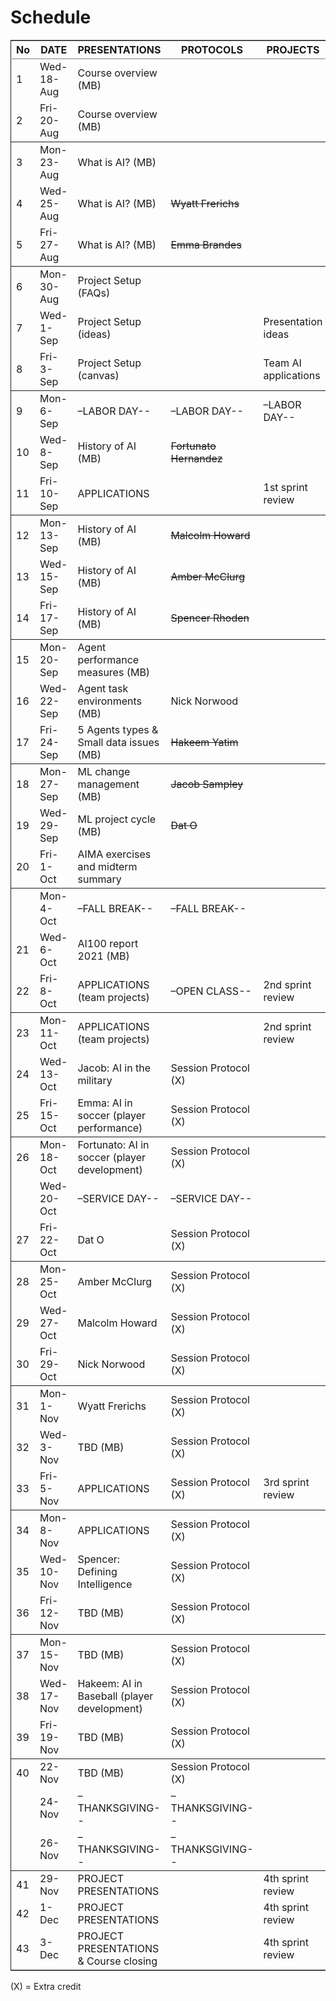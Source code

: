 

# Schedule

<table border="2" cellspacing="0" cellpadding="6" rules="groups" frame="hsides">


<colgroup>
<col  class="org-right" />

<col  class="org-left" />

<col  class="org-left" />

<col  class="org-left" />

<col  class="org-left" />
</colgroup>
<thead>
<tr>
<th scope="col" class="org-right">No</th>
<th scope="col" class="org-left">DATE</th>
<th scope="col" class="org-left">PRESENTATIONS</th>
<th scope="col" class="org-left">PROTOCOLS</th>
<th scope="col" class="org-left">PROJECTS</th>
</tr>
</thead>

<tbody>
<tr>
<td class="org-right">1</td>
<td class="org-left">Wed-18-Aug</td>
<td class="org-left">Course overview (MB)</td>
<td class="org-left">&#xa0;</td>
<td class="org-left">&#xa0;</td>
</tr>


<tr>
<td class="org-right">2</td>
<td class="org-left">Fri-20-Aug</td>
<td class="org-left">Course overview (MB)</td>
<td class="org-left">&#xa0;</td>
<td class="org-left">&#xa0;</td>
</tr>
</tbody>

<tbody>
<tr>
<td class="org-right">3</td>
<td class="org-left">Mon-23-Aug</td>
<td class="org-left">What is AI? (MB)</td>
<td class="org-left">&#xa0;</td>
<td class="org-left">&#xa0;</td>
</tr>


<tr>
<td class="org-right">4</td>
<td class="org-left">Wed-25-Aug</td>
<td class="org-left">What is AI? (MB)</td>
<td class="org-left"><del>Wyatt Frerichs</del></td>
<td class="org-left">&#xa0;</td>
</tr>


<tr>
<td class="org-right">5</td>
<td class="org-left">Fri-27-Aug</td>
<td class="org-left">What is AI? (MB)</td>
<td class="org-left"><del>Emma Brandes</del></td>
<td class="org-left">&#xa0;</td>
</tr>
</tbody>

<tbody>
<tr>
<td class="org-right">6</td>
<td class="org-left">Mon-30-Aug</td>
<td class="org-left">Project Setup (FAQs)</td>
<td class="org-left">&#xa0;</td>
<td class="org-left">&#xa0;</td>
</tr>


<tr>
<td class="org-right">7</td>
<td class="org-left">Wed-1-Sep</td>
<td class="org-left">Project Setup (ideas)</td>
<td class="org-left">&#xa0;</td>
<td class="org-left">Presentation ideas</td>
</tr>


<tr>
<td class="org-right">8</td>
<td class="org-left">Fri-3-Sep</td>
<td class="org-left">Project Setup (canvas)</td>
<td class="org-left">&#xa0;</td>
<td class="org-left">Team AI applications</td>
</tr>
</tbody>

<tbody>
<tr>
<td class="org-right">9</td>
<td class="org-left">Mon-6-Sep</td>
<td class="org-left">&#x2013;LABOR DAY--</td>
<td class="org-left">&#x2013;LABOR DAY--</td>
<td class="org-left">&#x2013;LABOR DAY--</td>
</tr>


<tr>
<td class="org-right">10</td>
<td class="org-left">Wed-8-Sep</td>
<td class="org-left">History of AI (MB)</td>
<td class="org-left"><del>Fortunato Hernandez</del></td>
<td class="org-left">&#xa0;</td>
</tr>


<tr>
<td class="org-right">11</td>
<td class="org-left">Fri-10-Sep</td>
<td class="org-left">APPLICATIONS</td>
<td class="org-left">&#xa0;</td>
<td class="org-left">1st sprint review</td>
</tr>
</tbody>

<tbody>
<tr>
<td class="org-right">12</td>
<td class="org-left">Mon-13-Sep</td>
<td class="org-left">History of AI (MB)</td>
<td class="org-left"><del>Malcolm Howard</del></td>
<td class="org-left">&#xa0;</td>
</tr>


<tr>
<td class="org-right">13</td>
<td class="org-left">Wed-15-Sep</td>
<td class="org-left">History of AI (MB)</td>
<td class="org-left"><del>Amber McClurg</del></td>
<td class="org-left">&#xa0;</td>
</tr>


<tr>
<td class="org-right">14</td>
<td class="org-left">Fri-17-Sep</td>
<td class="org-left">History of AI (MB)</td>
<td class="org-left"><del>Spencer Rhoden</del></td>
<td class="org-left">&#xa0;</td>
</tr>
</tbody>

<tbody>
<tr>
<td class="org-right">15</td>
<td class="org-left">Mon-20-Sep</td>
<td class="org-left">Agent performance measures (MB)</td>
<td class="org-left">&#xa0;</td>
<td class="org-left">&#xa0;</td>
</tr>


<tr>
<td class="org-right">16</td>
<td class="org-left">Wed-22-Sep</td>
<td class="org-left">Agent task environments (MB)</td>
<td class="org-left">Nick Norwood</td>
<td class="org-left">&#xa0;</td>
</tr>


<tr>
<td class="org-right">17</td>
<td class="org-left">Fri-24-Sep</td>
<td class="org-left">5 Agents types & Small data issues (MB)</td>
<td class="org-left"><del>Hakeem Yatim</del></td>
<td class="org-left">&#xa0;</td>
</tr>
</tbody>

<tbody>
<tr>
<td class="org-right">18</td>
<td class="org-left">Mon-27-Sep</td>
<td class="org-left">ML change management (MB)</td>
<td class="org-left"><del>Jacob Sampley</del></td>
<td class="org-left">&#xa0;</td>
</tr>


<tr>
<td class="org-right">19</td>
<td class="org-left">Wed-29-Sep</td>
<td class="org-left">ML project cycle (MB)</td>
<td class="org-left"><del>Dat O</del></td>
<td class="org-left">&#xa0;</td>
</tr>


<tr>
<td class="org-right">20</td>
<td class="org-left">Fri-1-Oct</td>
<td class="org-left">AIMA exercises and midterm summary</td>
<td class="org-left">&#xa0;</td>
<td class="org-left">&#xa0;</td>
</tr>
</tbody>

<tbody>
<tr>
<td class="org-right">&#xa0;</td>
<td class="org-left">Mon-4-Oct</td>
<td class="org-left">&#x2013;FALL BREAK--</td>
<td class="org-left">&#x2013;FALL BREAK--</td>
<td class="org-left">&#xa0;</td>
</tr>


<tr>
<td class="org-right">21</td>
<td class="org-left">Wed-6-Oct</td>
<td class="org-left">AI100 report 2021 (MB)</td>
<td class="org-left">&#xa0;</td>
<td class="org-left">&#xa0;</td>
</tr>


<tr>
<td class="org-right">22</td>
<td class="org-left">Fri-8-Oct</td>
<td class="org-left">APPLICATIONS (team projects)</td>
<td class="org-left">&#x2013;OPEN CLASS--</td>
<td class="org-left">2nd sprint review</td>
</tr>
</tbody>

<tbody>
<tr>
<td class="org-right">23</td>
<td class="org-left">Mon-11-Oct</td>
<td class="org-left">APPLICATIONS (team projects)</td>
<td class="org-left">&#xa0;</td>
<td class="org-left">2nd sprint review</td>
</tr>


<tr>
<td class="org-right">24</td>
<td class="org-left">Wed-13-Oct</td>
<td class="org-left">Jacob: AI in the military</td>
<td class="org-left">Session Protocol (X)</td>
<td class="org-left">&#xa0;</td>
</tr>


<tr>
<td class="org-right">25</td>
<td class="org-left">Fri-15-Oct</td>
<td class="org-left">Emma: AI in soccer (player performance)</td>
<td class="org-left">Session Protocol (X)</td>
<td class="org-left">&#xa0;</td>
</tr>
</tbody>

<tbody>
<tr>
<td class="org-right">26</td>
<td class="org-left">Mon-18-Oct</td>
<td class="org-left">Fortunato: AI in soccer (player development)</td>
<td class="org-left">Session Protocol (X)</td>
<td class="org-left">&#xa0;</td>
</tr>


<tr>
<td class="org-right">&#xa0;</td>
<td class="org-left">Wed-20-Oct</td>
<td class="org-left">&#x2013;SERVICE DAY--</td>
<td class="org-left">&#x2013;SERVICE DAY--</td>
<td class="org-left">&#xa0;</td>
</tr>


<tr>
<td class="org-right">27</td>
<td class="org-left">Fri-22-Oct</td>
<td class="org-left">Dat O</td>
<td class="org-left">Session Protocol (X)</td>
<td class="org-left">&#xa0;</td>
</tr>
</tbody>

<tbody>
<tr>
<td class="org-right">28</td>
<td class="org-left">Mon-25-Oct</td>
<td class="org-left">Amber McClurg</td>
<td class="org-left">Session Protocol (X)</td>
<td class="org-left">&#xa0;</td>
</tr>


<tr>
<td class="org-right">29</td>
<td class="org-left">Wed-27-Oct</td>
<td class="org-left">Malcolm Howard</td>
<td class="org-left">Session Protocol (X)</td>
<td class="org-left">&#xa0;</td>
</tr>


<tr>
<td class="org-right">30</td>
<td class="org-left">Fri-29-Oct</td>
<td class="org-left">Nick Norwood</td>
<td class="org-left">Session Protocol (X)</td>
<td class="org-left">&#xa0;</td>
</tr>
</tbody>

<tbody>
<tr>
<td class="org-right">31</td>
<td class="org-left">Mon-1-Nov</td>
<td class="org-left">Wyatt Frerichs</td>
<td class="org-left">Session Protocol (X)</td>
<td class="org-left">&#xa0;</td>
</tr>


<tr>
<td class="org-right">32</td>
<td class="org-left">Wed-3-Nov</td>
<td class="org-left">TBD (MB)</td>
<td class="org-left">Session Protocol (X)</td>
<td class="org-left">&#xa0;</td>
</tr>


<tr>
<td class="org-right">33</td>
<td class="org-left">Fri-5-Nov</td>
<td class="org-left">APPLICATIONS</td>
<td class="org-left">Session Protocol (X)</td>
<td class="org-left">3rd sprint review</td>
</tr>
</tbody>

<tbody>
<tr>
<td class="org-right">34</td>
<td class="org-left">Mon-8-Nov</td>
<td class="org-left">APPLICATIONS</td>
<td class="org-left">Session Protocol (X)</td>
<td class="org-left">&#xa0;</td>
</tr>


<tr>
<td class="org-right">35</td>
<td class="org-left">Wed-10-Nov</td>
<td class="org-left">Spencer: Defining Intelligence</td>
<td class="org-left">Session Protocol (X)</td>
<td class="org-left">&#xa0;</td>
</tr>


<tr>
<td class="org-right">36</td>
<td class="org-left">Fri-12-Nov</td>
<td class="org-left">TBD (MB)</td>
<td class="org-left">Session Protocol (X)</td>
<td class="org-left">&#xa0;</td>
</tr>
</tbody>

<tbody>
<tr>
<td class="org-right">37</td>
<td class="org-left">Mon-15-Nov</td>
<td class="org-left">TBD (MB)</td>
<td class="org-left">Session Protocol (X)</td>
<td class="org-left">&#xa0;</td>
</tr>


<tr>
<td class="org-right">38</td>
<td class="org-left">Wed-17-Nov</td>
<td class="org-left">Hakeem: AI in Baseball (player development)</td>
<td class="org-left">Session Protocol (X)</td>
<td class="org-left">&#xa0;</td>
</tr>


<tr>
<td class="org-right">39</td>
<td class="org-left">Fri-19-Nov</td>
<td class="org-left">TBD (MB)</td>
<td class="org-left">Session Protocol (X)</td>
<td class="org-left">&#xa0;</td>
</tr>
</tbody>

<tbody>
<tr>
<td class="org-right">40</td>
<td class="org-left">22-Nov</td>
<td class="org-left">TBD (MB)</td>
<td class="org-left">Session Protocol (X)</td>
<td class="org-left">&#xa0;</td>
</tr>


<tr>
<td class="org-right">&#xa0;</td>
<td class="org-left">24-Nov</td>
<td class="org-left">&#x2013;THANKSGIVING--</td>
<td class="org-left">&#x2013;THANKSGIVING--</td>
<td class="org-left">&#xa0;</td>
</tr>


<tr>
<td class="org-right">&#xa0;</td>
<td class="org-left">26-Nov</td>
<td class="org-left">&#x2013;THANKSGIVING--</td>
<td class="org-left">&#x2013;THANKSGIVING--</td>
<td class="org-left">&#xa0;</td>
</tr>
</tbody>

<tbody>
<tr>
<td class="org-right">41</td>
<td class="org-left">29-Nov</td>
<td class="org-left">PROJECT PRESENTATIONS</td>
<td class="org-left">&#xa0;</td>
<td class="org-left">4th sprint review</td>
</tr>


<tr>
<td class="org-right">42</td>
<td class="org-left">1-Dec</td>
<td class="org-left">PROJECT PRESENTATIONS</td>
<td class="org-left">&#xa0;</td>
<td class="org-left">4th sprint review</td>
</tr>


<tr>
<td class="org-right">43</td>
<td class="org-left">3-Dec</td>
<td class="org-left">PROJECT PRESENTATIONS & Course closing</td>
<td class="org-left">&#xa0;</td>
<td class="org-left">4th sprint review</td>
</tr>
</tbody>
</table>

(X) = Extra credit

